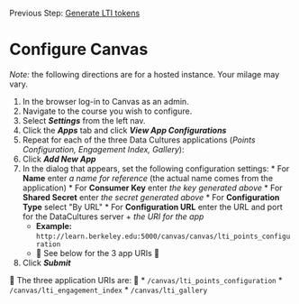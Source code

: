 Previous Step: [Generate LTI tokens](generate_LTI_tokens.md#generate-lti-tokens)

# Configure Canvas
*Note:* the following directions are for a hosted instance. Your milage may vary. 

1. In the browser log-in to Canvas as an admin.
2. Navigate to the course you wish to configure.
3. Select **_Settings_** from the left nav.
4. Click the **_Apps_** tab and click **_View App Configurations_**
5. Repeat for each of the three Data Cultures applications (_Points Configuration, Engagement Index, Gallery_):
  1. Click **_Add New App_** 
  2. In the dialog that appears, set the following configuration settings: 
    * For **Name** enter _a name for reference_ (the actual name comes from the application)
    * For **Consumer Key** enter _the key generated above_
    * For **Shared Secret** enter _the secret generated above_
    * For **Configuration Type** select "By URL"
    * For **Configuration URL** enter the URL and port for the DataCultures server + _the URI for the app_
      * **Example:** `http://learn.berkeley.edu:5000/canvas/canvas/lti_points_configuration`
      * :small_orange_diamond: See below for the 3 app URIs :small_orange_diamond: 
  3. Click **_Submit_** 

  :small_orange_diamond: The three application URIs are: :small_orange_diamond: 
    * `/canvas/lti_points_configuration`
    * `/canvas/lti_engagement_index`
    * `/canvas/lti_gallery`

